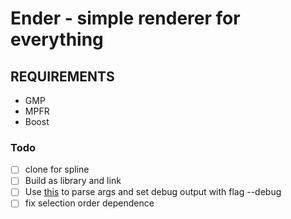 # Ender - simple renderer for everything

## REQUIREMENTS

- GMP
- MPFR
- Boost

### Todo
- [ ] clone for spline
- [ ] Build as library and link
- [ ] Use [this](https://github.com/Taywee/args) to parse args and set debug output with flag --debug
- [ ] fix selection order dependence
